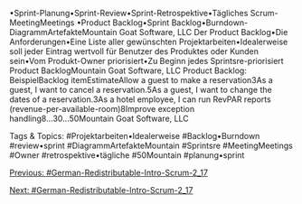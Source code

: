 •Sprint-Planung•Sprint-Review•Sprint-Retrospektive•Tägliches Scrum-MeetingMeetings
•Product Backlog•Sprint Backlog•Burndown-DiagrammArtefakteMountain Goat Software, LLC
Der Product Backlog•Die Anforderungen•Eine Liste aller gewünschten Projektarbeiten•Idealerweise soll jeder Eintrag wertvoll für Benutzer des Produktes oder Kunden sein•Vom Produkt-Owner priorisiert•Zu Beginn jedes Sprintsre-priorisiert
Product BacklogMountain Goat Software, LLC
Product Backlog: BeispielBacklog itemEstimateAllow a guest to make a reservation3As a guest, I want to cancel a reservation.5As a guest, I want to change the dates of a reservation.3As a hotel employee, I can run RevPAR reports (revenue-per-available-room)8Improve exception handling8...30...50Mountain Goat Software, LLC

   Tags & Topics:
   #Projektarbeiten•Idealerweise
   #Backlog•Burndown
   #review•sprint
   #DiagrammArtefakteMountain
   #Sprintsre
   #MeetingMeetings
   #Owner
   #retrospektive•tägliche
   #50Mountain
   #planung•sprint

[Previous: #German-Redistributable-Intro-Scrum-2_17](German-Redistributable-Intro-Scrum-2_17.md)

[Next: #German-Redistributable-Intro-Scrum-2_17](German-Redistributable-Intro-Scrum-2_17.md)
